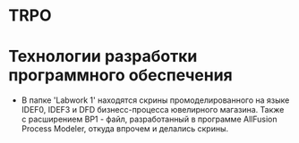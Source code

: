 ﻿# TRPO  

# Технологии разработки программного обеспечения  

* В папке 'Labwork 1' находятся скрины промоделированного на языке IDEF0, IDEF3 и DFD бизнесс-процесса ювелирного магазина. Также с расширением BP1 - файл, разработанный в программе AllFusion Process Modeler, откуда впрочем и делались скрины.  